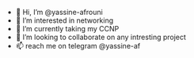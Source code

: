 - 👋 Hi, I’m @yassine-afrouni
- 👀 I’m interested in networking
- 🌱 I’m currently taking my CCNP
- 💞️ I’m looking to collaborate on any intresting project
- 📫 reach me on telegram @yassine-af

<!---
yassine-afrouni/yassine-afrouni is a ✨ special ✨ repository because its `README.md` (this file) appears on your GitHub profile.
You can click the Preview link to take a look at your changes.
--->
